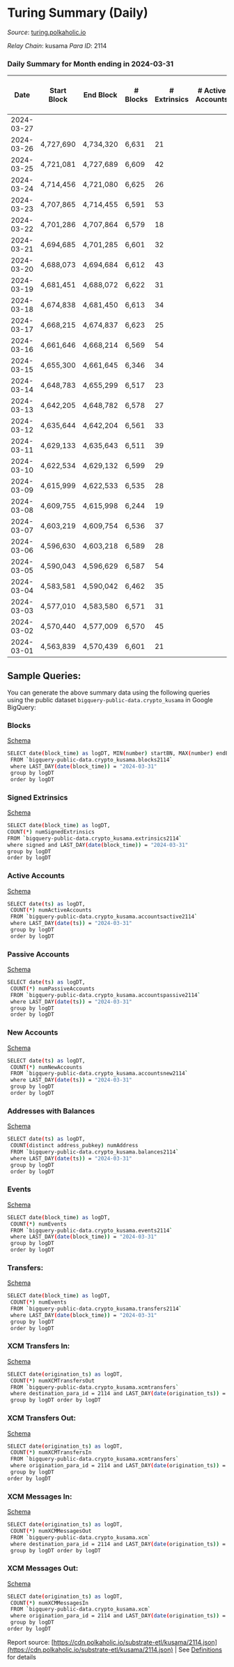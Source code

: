 # Turing Summary (Daily)

_Source_: [turing.polkaholic.io](https://turing.polkaholic.io)

*Relay Chain*: kusama
*Para ID*: 2114



### Daily Summary for Month ending in 2024-03-31


| Date    | Start Block | End Block | # Blocks | # Extrinsics | # Active Accounts | # Passive Accounts | # New Accounts | # Addresses | # Events  | # Transfers ($USD) | # XCM Transfers In ($USD) | # XCM Transfers Out ($USD) | # XCM In | # XCM Out | Issues |
|---------|-------------|-----------|----------|--------------|-------------------|--------------------|----------------|-------------|-----------|--------------------|---------------------------|----------------------------|----------|-----------|--------|
| 2024-03-27 |  |  |  |  |  |  |  |  |  |   |   |   |  |  |  |
| 2024-03-26 | 4,727,690 | 4,734,320 | 6,631 | 21 |  |  |  | 10,204 | 111,524 | 4  |   |   |  |  |  |
| 2024-03-25 | 4,721,081 | 4,727,689 | 6,609 | 42 |  |  |  | 10,204 | 111,687 | 12  |   |   |  |  |  |
| 2024-03-24 | 4,714,456 | 4,721,080 | 6,625 | 26 |  |  |  | 10,203 | 111,414 | 7  |   |   |  |  |  |
| 2024-03-23 | 4,707,865 | 4,714,455 | 6,591 | 53 |  |  |  | 10,205 | 111,615 | 87  |   |   |  |  |  |
| 2024-03-22 | 4,701,286 | 4,707,864 | 6,579 | 18 |  |  |  | 10,195 | 111,209 | 5  |   |   |  |  |  |
| 2024-03-21 | 4,694,685 | 4,701,285 | 6,601 | 32 |  |  |  | 10,195 | 111,488 | 7  |   |   |  |  |  |
| 2024-03-20 | 4,688,073 | 4,694,684 | 6,612 | 43 |  |  |  | 10,192 | 111,514 | 4  |   |   |  |  |  |
| 2024-03-19 | 4,681,451 | 4,688,072 | 6,622 | 31 |  |  |  | 10,192 | 111,451 | 11  |   |   |  |  |  |
| 2024-03-18 | 4,674,838 | 4,681,450 | 6,613 | 34 |  |  |  | 10,192 | 111,417 | 7  |   |   |  |  |  |
| 2024-03-17 | 4,668,215 | 4,674,837 | 6,623 | 25 |  |  |  | 10,192 | 111,356 | 4  |   |   |  |  |  |
| 2024-03-16 | 4,661,646 | 4,668,214 | 6,569 | 54 |  |  |  | 10,191 | 111,631 | 12  |   |   |  |  |  |
| 2024-03-15 | 4,655,300 | 4,661,645 | 6,346 | 34 |  |  |  | 10,188 | 99,169 | 7  |   |   |  |  |  |
| 2024-03-14 | 4,648,783 | 4,655,299 | 6,517 | 23 |  |  |  | 10,187 | 111,295 | 4  |   |   |  |  |  |
| 2024-03-13 | 4,642,205 | 4,648,782 | 6,578 | 27 |  |  |  | 10,188 | 111,454 | 6  |   |   |  |  |  |
| 2024-03-12 | 4,635,644 | 4,642,204 | 6,561 | 33 |  |  |  | 10,187 | 111,397 | 8  |   |   |  |  |  |
| 2024-03-11 | 4,629,133 | 4,635,643 | 6,511 | 39 |  |  |  | 10,187 | 111,282 | 8  |   |   |  |  |  |
| 2024-03-10 | 4,622,534 | 4,629,132 | 6,599 | 29 |  |  |  | 10,187 | 111,331 | 7  |   |   |  |  |  |
| 2024-03-09 | 4,615,999 | 4,622,533 | 6,535 | 28 |  |  |  | 10,189 | 111,144 | 7  |   |   |  |  |  |
| 2024-03-08 | 4,609,755 | 4,615,998 | 6,244 | 19 |  |  |  | 10,187 | 97,023 | 3  |   |   |  |  |  |
| 2024-03-07 | 4,603,219 | 4,609,754 | 6,536 | 37 |  |  |  | 10,187 | 111,105 | 10  |   |   |  |  |  |
| 2024-03-06 | 4,596,630 | 4,603,218 | 6,589 | 28 |  |  |  | 10,187 | 110,966 | 11  |   |   |  |  |  |
| 2024-03-05 | 4,590,043 | 4,596,629 | 6,587 | 54 |  |  |  | 10,188 | 111,270 | 9  |   |   |  |  |  |
| 2024-03-04 | 4,583,581 | 4,590,042 | 6,462 | 35 |  |  |  | 10,186 | 110,774 | 10  |   |   |  |  |  |
| 2024-03-03 | 4,577,010 | 4,583,580 | 6,571 | 31 |  |  |  | 10,186 | 110,961 | 10  |   |   |  |  |  |
| 2024-03-02 | 4,570,440 | 4,577,009 | 6,570 | 45 |  |  |  | 10,185 | 110,933 | 11  |   |   |  |  |  |
| 2024-03-01 | 4,563,839 | 4,570,439 | 6,601 | 21 |  |  |  | 10,185 | 110,835 | 7  |   |   |  |  |  |

## Sample Queries:
You can generate the above summary data using the following queries using the public dataset `bigquery-public-data.crypto_kusama` in Google BigQuery:


### Blocks 

[Schema](https://github.com/colorfulnotion/substrate-etl/blob/main/schema/blocks.json)

```bash
SELECT date(block_time) as logDT, MIN(number) startBN, MAX(number) endBN, COUNT(*) numBlocks 
 FROM `bigquery-public-data.crypto_kusama.blocks2114`  
 where LAST_DAY(date(block_time)) = "2024-03-31" 
 group by logDT 
 order by logDT
```

### Signed Extrinsics 

[Schema](https://github.com/colorfulnotion/substrate-etl/blob/main/schema/extrinsics.json)

```bash
SELECT date(block_time) as logDT, 
COUNT(*) numSignedExtrinsics 
FROM `bigquery-public-data.crypto_kusama.extrinsics2114`  
where signed and LAST_DAY(date(block_time)) = "2024-03-31" 
group by logDT 
order by logDT
```

### Active Accounts 

[Schema](https://github.com/colorfulnotion/substrate-etl/blob/main/schema/accountsactive.json)

```bash
SELECT date(ts) as logDT, 
 COUNT(*) numActiveAccounts 
 FROM `bigquery-public-data.crypto_kusama.accountsactive2114` 
 where LAST_DAY(date(ts)) = "2024-03-31" 
 group by logDT 
 order by logDT
```

### Passive Accounts 

[Schema](https://github.com/colorfulnotion/substrate-etl/blob/main/schema/accountspassive.json)

```bash
SELECT date(ts) as logDT, 
 COUNT(*) numPassiveAccounts 
 FROM `bigquery-public-data.crypto_kusama.accountspassive2114` 
 where LAST_DAY(date(ts)) = "2024-03-31" 
 group by logDT 
 order by logDT
```

### New Accounts 

[Schema](https://github.com/colorfulnotion/substrate-etl/blob/main/schema/accountsnew.json)

```bash
SELECT date(ts) as logDT, 
 COUNT(*) numNewAccounts 
 FROM `bigquery-public-data.crypto_kusama.accountsnew2114` 
 where LAST_DAY(date(ts)) = "2024-03-31" 
 group by logDT
 order by logDT
```

### Addresses with Balances 

[Schema](https://github.com/colorfulnotion/substrate-etl/blob/main/schema/balances.json)

```bash
SELECT date(ts) as logDT,
 COUNT(distinct address_pubkey) numAddress 
 FROM `bigquery-public-data.crypto_kusama.balances2114` 
 where LAST_DAY(date(ts)) = "2024-03-31" 
 group by logDT 
 order by logDT
```

### Events 

[Schema](https://github.com/colorfulnotion/substrate-etl/blob/main/schema/events.json)

```bash
SELECT date(block_time) as logDT, 
 COUNT(*) numEvents 
 FROM `bigquery-public-data.crypto_kusama.events2114` 
 where LAST_DAY(date(block_time)) = "2024-03-31" 
 group by logDT 
 order by logDT
```

### Transfers:

[Schema](https://github.com/colorfulnotion/substrate-etl/blob/main/schema/transfers.json)

```bash
SELECT date(block_time) as logDT, 
 COUNT(*) numEvents 
 FROM `bigquery-public-data.crypto_kusama.transfers2114` 
 where LAST_DAY(date(block_time)) = "2024-03-31" 
 group by logDT 
 order by logDT
```

### XCM Transfers In: 

[Schema](https://github.com/colorfulnotion/substrate-etl/blob/main/schema/xcmtransfers.json)

```bash
SELECT date(origination_ts) as logDT, 
 COUNT(*) numXCMTransfersOut 
 FROM `bigquery-public-data.crypto_kusama.xcmtransfers` 
 where destination_para_id = 2114 and LAST_DAY(date(origination_ts)) = "2024-03-31" 
 group by logDT order by logDT
```

### XCM Transfers Out: 

[Schema](https://github.com/colorfulnotion/substrate-etl/blob/main/schema/xcmtransfers.json)

```bash
SELECT date(origination_ts) as logDT, 
 COUNT(*) numXCMTransfersIn 
 FROM `bigquery-public-data.crypto_kusama.xcmtransfers` 
 where origination_para_id = 2114 and LAST_DAY(date(origination_ts)) = "2024-03-31" 
 group by logDT 
order by logDT
```

### XCM Messages In: 

[Schema](https://github.com/colorfulnotion/substrate-etl/blob/main/schema/xcm.json)

```bash
SELECT date(origination_ts) as logDT, 
 COUNT(*) numXCMMessagesOut 
 FROM `bigquery-public-data.crypto_kusama.xcm` 
 where destination_para_id = 2114 and LAST_DAY(date(origination_ts)) = "2024-03-31" 
 group by logDT order by logDT
```

### XCM Messages Out: 

[Schema](https://github.com/colorfulnotion/substrate-etl/blob/main/schema/xcm.json)

```bash
SELECT date(origination_ts) as logDT, 
 COUNT(*) numXCMMessagesIn 
 FROM `bigquery-public-data.crypto_kusama.xcm` 
 where origination_para_id = 2114 and LAST_DAY(date(origination_ts)) = "2024-03-31" 
 group by logDT 
order by logDT
```


Report source: [https://cdn.polkaholic.io/substrate-etl/kusama/2114.json](https://cdn.polkaholic.io/substrate-etl/kusama/2114.json) | See [Definitions](/DEFINITIONS.md) for details
